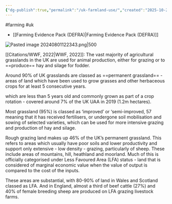 ```yaml
---
{"dg-publish":true,"permalink":"/uk-farmland-use/","created":"2025-10-23T17:42:42.949+01:00","updated":"2025-10-23T18:06:08.648+01:00"}
---
```


#farming #uk 

- [[Farming Evidence Pack (DEFRA)\|Farming Evidence Pack (DEFRA)]]

![Pasted image 20240801122343.png|500](/img/user/Pasted%20image%2020240801122343.png)

[[Citations/WWF, 2022\|WWF, 2022]]: The vast majority of agricultural grasslands in the UK are used for animal production, either for grazing or to ==produce== hay and silage for fodder. 

Around 90% of UK grasslands are classed as ==permanent grassland== - areas of land which have been used to grow grasses and other herbaceous crops for at least 5 consecutive years.

which are less than 5 years old and commonly grown as part of a crop rotation - covered around 7% of the UK UAA in 2019 (1.2m hectares).

Most grassland (95%) is classed as ‘improved’ or ‘semi-improved, 57 meaning that it has received fertilisers, or undergone soil mobilisation and sowing of selected varieties, which can be used for more intensive grazing and production of hay and silage. 

Rough grazing land makes up 46% of the UK’s permanent grassland. This refers to areas which usually have poor soils and lower productivity and support only extensive - low density - grazing, particularly of sheep. These include areas of mountains, hill, heathland and moorland. Much of this is officially categorised under Less Favoured Area (LFA) status - land that is considered of marginal economic value when the value of output is compared to the cost of the inputs.

These areas are substantial, with 80-90% of land in Wales and Scotland classed as LFA. And in England, almost a third of beef cattle (27%) and 40% of female breeding sheep are produced on LFA grazing livestock farms.